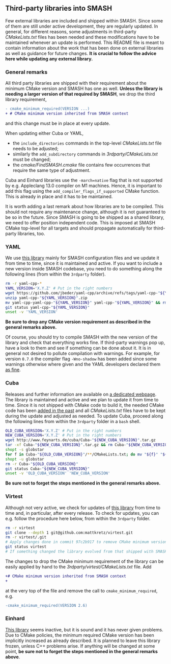 ## Third-party libraries into SMASH

Few external libraries are included and shipped within SMASH.
Since some of them are still under active development, they are regularly updated.
In general, for different reasons, some adjustments in third-party _CMakeLists.txt_ files has been needed and these modifications have to be maintained whenever an update is performed.
This README file is meant to contain information about the work that has been done on external libraries as well as guidance for future changes.
**It is crucial to follow the advice here while updating any external library.**

### General remarks

All third party libraries are shipped with their requirement about the minimum CMake version and SMASH has one as well.
**Unless the library is needing a larger version of that required by SMASH**, we drop the third library requirement,
```diff
- cmake_minimum_required(VERSION ...)
+ # CMake minimum version inherited from SMASH context
```
and this change must be in place at every update.

When updating either Cuba or YAML,
* the `include_directories` commands in the top-level _CMakeLists.txt_ file needs to be adjusted;
* similarly the `add_subdirectory` commands in _3rdparty/CMakeLists.txt_ must be changed;
* the _cmake/FindSMASH.cmake_ file contains few occurrences that require the same type of adjustment.

Cuba and Einhard libraries use the `-march=native` flag that is not supported by e.g. Appleclang 13.0 compiler on M1 machines.
Hence, it is important to add this flag using the `add_compiler_flags_if_supported` CMake function.
This is already in place and it has to be maintained.

It is worth adding a last remark about how libraries are to be compiled.
This should not require any maintenance change, although it is not guaranteed to be so in the future.
Since SMASH is going to be shipped as a shared library, we need to offer position independent code.
This is imposed at SMASH CMake top-level for all targets and should propagate automatically for third-party libraries, too.


### YAML

We use [this library](https://github.com/jbeder/yaml-cpp) mainly for SMASH configuration files and we update it from time to time, since it is maintained and active.
If you want to include a new version inside SMASH codebase, you need to do something along the following lines (from within the `3rdparty` folder).
```bash
rm -r yaml-cpp-* 
YAML_VERSION='X.Y.Z' # Put in the right numbers
wget https://github.com/jbeder/yaml-cpp/archive/refs/tags/yaml-cpp-"${YAML_VERSION}".zip
unzip yaml-cpp-"${YAML_VERSION}".zip
mv yaml-cpp-yaml-cpp-"${YAML_VERSION}" yaml-cpp-"${YAML_VERSION}" && rm yaml-cpp-"${YAML_VERSION}".zip
git status yaml-cpp-"${YAML_VERSION}"
unset -v 'YAML_VERSION'
```
**Be sure to drop any CMake version requirement as described in the general remarks above.**

Of course, you should try to compile SMASH with the new version of the library and check that everything works fine.
If third-party warnings pop up, have a look to them and see if something can be done about it.
It is in general not desired to pollute compilation with warnings.
For example, for version `0.7.0` the compiler flag `-Wno-shadow` has been added since some warnings otherwise where given and the YAML developers declared them [as fine](https://github.com/jbeder/yaml-cpp/issues/764).


### Cuba

Releases and further information are available on [a dedicated webpage](http://www.feynarts.de/cuba/).
The library is maintained and active and we plan to update it from time to time.
Since it is not shipped with CMake code to build it, the needed CMake code has been [added in the past](https://github.com/smash-transport/smash-devel/commit/eef0dd995ced5ff1c54571fa2d296cff58b31739) and all _CMakeLists.txt_ files have to be kept during the update and adjusted as needed.
To update Cuba, proceed along the following lines from within the `3rdparty` folder in a `bash` shell.
```bash
OLD_CUBA_VERSION='X.Y.Z' # Put in the right numbers
NEW_CUBA_VERSION='X.Y.Z' # Put in the right numbers
wget http://www.feynarts.de/cuba/Cuba-"${NEW_CUBA_VERSION}".tar.gz
tar -xf Cuba-"${NEW_CUBA_VERSION}".tar.gz && rm Cuba-"${NEW_CUBA_VERSION}".tar.gz
shopt -s globstar
for f in Cuba-"${OLD_CUBA_VERSION}"/**/CMakeLists.txt; do mv "${f}" "${f/${OLD_CUBA_VERSION}/${NEW_CUBA_VERSION}}"; done
shopt -u globstar
rm -r Cuba-"${OLD_CUBA_VERSION}"
git status Cuba-"${NEW_CUBA_VERSION}"
unset -v 'OLD_CUBA_VERSION' 'NEW_CUBA_VERSION'
```
**Be sure not to forget the steps mentioned in the general remarks above.**


### Virtest

Although not very active, we check for updates of [this library](https://github.com/mattkretz/virtest) from time to time and, in particular, after every release.
To check for updates, you can e.g. follow the procedure here below, from within the `3rdparty` folder.
```bash
rm -r virtest
git clone --depth 1 git@github.com:mattkretz/virtest.git
rm -r virtest/.git
# Apply changes done in commit 97c2b917 to remove CMake minimum version requirement
git status virtest
# If something changed the library evolved from that shipped with SMASH.
```
The changes to drop the CMake minimum requirement of the library can be easily applied by hand to the _3rdparty/virtest/CMakeLists.txt_ file.
Add
```diff
+# CMake minimum version inherited from SMASH context
+
```
at the very top of the file and remove the call to `cmake_minimum_required`, e.g.
```diff
-cmake_minimum_required(VERSION 2.6)
```


### Einhard

[This library](https://gitlab.com/Marix/Einhard) seems inactive, but it is sound and it has never given problems.
Due to CMake policies, the minimum required CMake version has been implicitly increased as already described.
It is planned to leave this library frozen, unless C++ problems arise.
If anything will be changed at some point, **be sure not to forget the steps mentioned in the general remarks above**.



